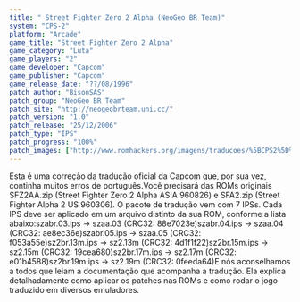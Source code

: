 ```yaml
---
title: " Street Fighter Zero 2 Alpha (NeoGeo BR Team)"
system: "CPS-2"
platform: "Arcade"
game_title: "Street Fighter Zero 2 Alpha"
game_category: "Luta"
game_players: "2"
game_developer: "Capcom"
game_publisher: "Capcom"
game_release_date: "??/08/1996"
patch_author: "BisonSAS"
patch_group: "NeoGeo BR Team"
patch_site: "http://neogeobrteam.uni.cc/"
patch_version: "1.0"
patch_release: "25/12/2006"
patch_type: "IPS"
patch_progress: "100%"
patch_images: ["http://www.romhackers.org/imagens/traducoes/%5BCPS2%5D%20Street%20Fighter%20Zero%202%20Alpha%20-%20NGBRT%20-%20Logo.png","http://www.romhackers.org/imagens/traducoes/%5BCPS2%5D%20Street%20Fighter%20Zero%202%20Alpha%20-%20NGBRT%20-%201.png","http://www.romhackers.org/imagens/traducoes/%5BCPS2%5D%20Street%20Fighter%20Zero%202%20Alpha%20-%20NGBRT%20-%202.png"]
---
```

Esta é uma correção da tradução oficial da Capcom que, por sua vez, continha muitos erros de português.Você precisará das ROMs originais SFZ2AA.zip (Street Fighter Zero 2 Alpha ASIA 960826) e SFA2.zip (Street Fighter Alpha 2 US 960306). O pacote de tradução vem com 7 IPSs. Cada IPS deve ser aplicado em um arquivo distinto da sua ROM, conforme a lista abaixo:szabr.03.ips -> szaa.03 (CRC32: 88e7023e)szabr.04.ips -> szaa.04 (CRC32: ae8ec36e)szabr.05.ips -> szaa.05 (CRC32: f053a55e)sz2br.13m.ips -> sz2.13m (CRC32: 4d1f1f22)sz2br.15m.ips -> sz2.15m (CRC32: 19cea680)sz2br.17m.ips -> sz2.17m (CRC32: e01b4588)sz2br.19m.ips -> sz2.19m (CRC32: 0feeda64)E nós aconselhamos a todos que leiam a documentação que acompanha a tradução. Ela explica detalhadamente como aplicar os patches nas ROMs e como rodar o jogo traduzido em diversos emuladores.